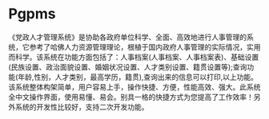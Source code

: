# Pgpms
 《党政人才管理系统》是协助各政府单位科学、全面、高效地进行人事管理的系统，它参考了哈佛人力资源管理理论，根植于国内政府人事管理的实际情况，实用而科学。该系统在功能方面包括了：人事档案(人事档案、人事档案表)、基础设置(民族设置、政治面貌设置、婚姻状况设置、人才类别设置、籍贯设置等);查询功能(年龄,性别，人才类别，最高学历，籍贯),查询出来的信息可以打印,以上功能。该系统整体构架简单，用户容易上手，操作快捷、方便，性能高效、强大。此系统全中文操作界面，使用易懂、易会。别具一格的快捷方式为您提高了工作效率！另外系统的开发性比较好，支持二次开发功能。
